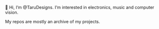 👋 Hi, I’m @TaruDesigns.  I’m interested in electronics, music and computer vision.

My repos are mostly an archive of my projects.



<!---
TaruDesigns/TaruDesigns is a ✨ special ✨ repository because its `README.md` (this file) appears on your GitHub profile.
You can click the Preview link to take a look at your changes.
--->
